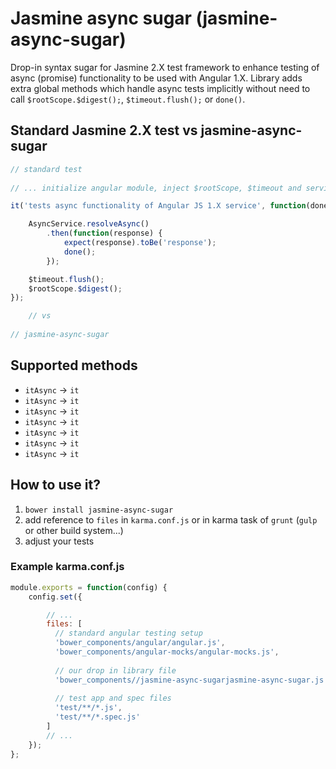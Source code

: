 # Jasmine async sugar (jasmine-async-sugar)

Drop-in syntax sugar for Jasmine 2.X test framework to enhance testing of async (promise) functionality to be used with Angular 1.X. Library adds extra global methods which handle async tests implicitly without need to call `$rootScope.$digest();`, `$timeout.flush();` or `done()`.

## Standard Jasmine 2.X test vs jasmine-async-sugar

```javascript
// standard test
    
// ... initialize angular module, inject $rootScope, $timeout and service

it('tests async functionality of Angular JS 1.X service', function(done) {

    AsyncService.resolveAsync()
        .then(function(response) {
            expect(response).toBe('response');
            done();
        });

    $timeout.flush();
    $rootScope.$digest();
});

    // vs
    
// jasmine-async-sugar

```

## Supported methods
* `itAsync` -> `it`
* `itAsync` -> `it`
* `itAsync` -> `it`
* `itAsync` -> `it`
* `itAsync` -> `it`
* `itAsync` -> `it`
* `itAsync` -> `it`


## How to use it?

1. `bower install jasmine-async-sugar`
2. add reference to `files` in `karma.conf.js` or in karma task of `grunt` (`gulp` or other build system...)
3. adjust your tests

### Example karma.conf.js 
```javascript
module.exports = function(config) {
    config.set({

        // ...
        files: [
          // standard angular testing setup
          'bower_components/angular/angular.js',
          'bower_components/angular-mocks/angular-mocks.js',
        
          // our drop in library file
          'bower_components//jasmine-async-sugarjasmine-async-sugar.js',
        
          // test app and spec files
          'test/**/*.js',
          'test/**/*.spec.js'
        ]
        // ...
    });
};
``` 


